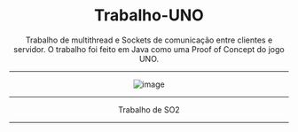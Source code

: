 <div align="center"> 
<h1>Trabalho-UNO</h1>
Trabalho de multithread e Sockets de comunicação entre clientes e servidor. O trabalho foi feito em Java como uma Proof of Concept do jogo UNO.
<hr>

![image](https://user-images.githubusercontent.com/85123013/179241102-00ce3086-5873-4b95-9858-25ecc7f10549.png)

<hr>
Trabalho de SO2
<hr>
</div>
